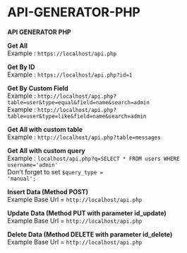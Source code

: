 # API-GENERATOR-PHP
<b>API GENERATOR PHP</b>

<b>Get All</b>
<br>
<quote>
Example : <code>https://localhost/api.php</code>
</quote>

<b>Get By ID</b>
<br>
<quote>
Example : <code>https://localhost/api.php?id=1</code>
</quote>

<b>Get By Custom Field</b>
<br>
<quote>
Example : <code>http://localhost/api.php?table=user&type=equal&field=name&search=admin</code>
<br>
Example : <code>http://localhost/api.php?table=user&type=like&field=name&search=admin</code>
</quote>

<b>Get All with custom table</b>
<br>
<quote>
Example : <code>http://localhost/api.php?table=messages</code>
</quote>

<b>Get All with custom query</b>
<br>
<quote>
Example : <code>localhost/api.php?q=SELECT * FROM users WHERE username='admin'</code>
<br>
Don't forget to set <code>$query_type 	= 'manual';</code>
</quote>

<b>Insert Data (Method POST)</b>
<br>
<quote>
Example Base Url = <code>http://localhost/api.php</code>
</quote>

<b>Update Data (Method PUT with parameter id_update)</b>
<br>
<quote>
Example Base Url = <code>http://localhost/api.php</code>
</quote>

<b>Delete Data (Method DELETE with parameter id_delete)</b>
<br>
<quote>
Example Base Url = <code>http://localhost/api.php</code>
</quote>
